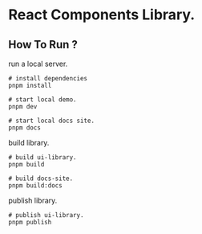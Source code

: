 # React Components Library.

## How To Run ?
run a local server.
```shell
# install dependencies
pnpm install

# start local demo.
pnpm dev

# start local docs site.
pnpm docs
```
build library.
```shell
# build ui-library.
pnpm build

# build docs-site.
pnpm build:docs
```
publish library.
```shell
# publish ui-library.
pnpm publish
```